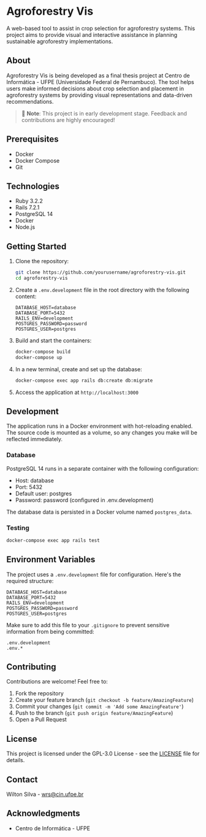 # Agroforestry Vis

A web-based tool to assist in crop selection for agroforestry systems. This project aims to provide visual and interactive assistance in planning sustainable agroforestry implementations.

## About

Agroforestry Vis is being developed as a final thesis project at Centro de Informática - UFPE (Universidade Federal de Pernambuco). The tool helps users make informed decisions about crop selection and placement in agroforestry systems by providing visual representations and data-driven recommendations.

> 🚧 **Note**: This project is in early development stage. Feedback and contributions are highly encouraged!

## Prerequisites

- Docker
- Docker Compose
- Git

## Technologies

- Ruby 3.2.2
- Rails 7.2.1
- PostgreSQL 14
- Docker
- Node.js

## Getting Started

1. Clone the repository:
   ```bash
   git clone https://github.com/yourusername/agroforestry-vis.git
   cd agroforestry-vis
   ```

2. Create a `.env.development` file in the root directory with the following content:
   ```env
   DATABASE_HOST=database
   DATABASE_PORT=5432
   RAILS_ENV=development
   POSTGRES_PASSWORD=password
   POSTGRES_USER=postgres
   ```

3. Build and start the containers:
   ```bash
   docker-compose build
   docker-compose up
   ```

4. In a new terminal, create and set up the database:
   ```bash
   docker-compose exec app rails db:create db:migrate
   ```

5. Access the application at `http://localhost:3000`

## Development

The application runs in a Docker environment with hot-reloading enabled. The source code is mounted as a volume, so any changes you make will be reflected immediately.

### Database

PostgreSQL 14 runs in a separate container with the following configuration:
- Host: database
- Port: 5432
- Default user: postgres
- Password: password (configured in .env.development)

The database data is persisted in a Docker volume named `postgres_data`.

### Testing

```bash
docker-compose exec app rails test
```

## Environment Variables

The project uses a `.env.development` file for configuration. Here's the required structure:

```env
DATABASE_HOST=database
DATABASE_PORT=5432
RAILS_ENV=development
POSTGRES_PASSWORD=password
POSTGRES_USER=postgres
```

Make sure to add this file to your `.gitignore` to prevent sensitive information from being committed:
```
.env.development
.env.*
```

## Contributing

Contributions are welcome! Feel free to:

1. Fork the repository
2. Create your feature branch (`git checkout -b feature/AmazingFeature`)
3. Commit your changes (`git commit -m 'Add some AmazingFeature'`)
4. Push to the branch (`git push origin feature/AmazingFeature`)
5. Open a Pull Request

## License

This project is licensed under the GPL-3.0 License - see the [LICENSE](LICENSE) file for details.

## Contact

Wilton Silva - wrs@cin.ufpe.br

## Acknowledgments

- Centro de Informática - UFPE

